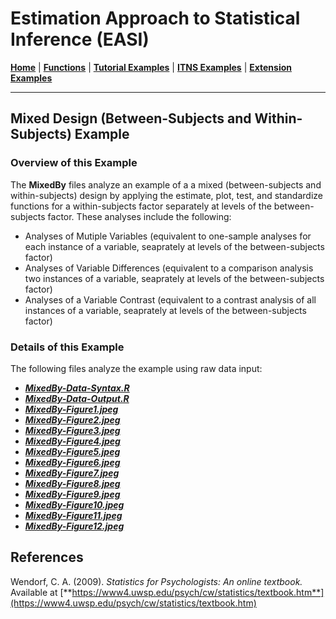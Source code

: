# Estimation Approach to Statistical Inference (EASI)

[**Home**](https://github.com/cwendorf/EASI/) | 
[**Functions**](https://github.com/cwendorf/EASI/tree/master/A-Functions) | 
[**Tutorial Examples**](https://github.com/cwendorf/EASI/tree/master/B-TutorialExamples) | 
[**ITNS Examples**](https://github.com/cwendorf/EASI/tree/master/C-ITNSExamples) | 
[**Extension Examples**](https://github.com/cwendorf/EASI/tree/master/D-ExtensionExamples)

---

## Mixed Design (Between-Subjects and Within-Subjects) Example

### Overview of this Example

The **MixedBy** files analyze an example of a a mixed (between-subjects and within-subjects) design by applying the estimate, plot, test, and standardize functions for a within-subjects factor separately at levels of the between-subjects factor. These analyses include the following:

- Analyses of Mutiple Variables (equivalent to one-sample analyses for each instance of a variable, seaprately at levels of the between-subjects factor)
- Analyses of Variable Differences (equivalent to a comparison analysis two instances of a variable, seaprately at levels of the between-subjects factor)
- Analyses of a Variable Contrast (equivalent to a contrast analysis of all instances of a variable, seaprately at levels of the between-subjects factor)

### Details of this Example
 
The following files analyze the example using raw data input:

- [**_MixedBy-Data-Syntax.R_**](./MixedBy-Data-Syntax.R)
- [**_MixedBy-Data-Output.R_**](./MixedBy-Data-Output.R)
- [**_MixedBy-Figure1.jpeg_**](./MixedBy-Figure1.jpeg)
- [**_MixedBy-Figure2.jpeg_**](./MixedBy-Figure2.jpeg)
- [**_MixedBy-Figure3.jpeg_**](./MixedBy-Figure3.jpeg)
- [**_MixedBy-Figure4.jpeg_**](./MixedBy-Figure4.jpeg)
- [**_MixedBy-Figure5.jpeg_**](./MixedBy-Figure5.jpeg)
- [**_MixedBy-Figure6.jpeg_**](./MixedBy-Figure6.jpeg)
- [**_MixedBy-Figure7.jpeg_**](./MixedBy-Figure7.jpeg)
- [**_MixedBy-Figure8.jpeg_**](./MixedBy-Figure8.jpeg)
- [**_MixedBy-Figure9.jpeg_**](./MixedBy-Figure9.jpeg)
- [**_MixedBy-Figure10.jpeg_**](./MixedBy-Figure10.jpeg)
- [**_MixedBy-Figure11.jpeg_**](./MixedBy-Figure11.jpeg)
- [**_MixedBy-Figure12.jpeg_**](./MixedBy-Figure12.jpeg)

## References

Wendorf, C. A. (2009). _Statistics for Psychologists: An online textbook._ Available at [**https://www4.uwsp.edu/psych/cw/statistics/textbook.htm**](https://www4.uwsp.edu/psych/cw/statistics/textbook.htm)

